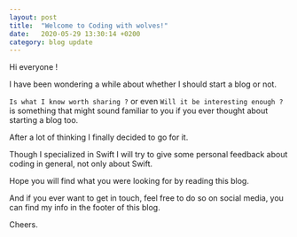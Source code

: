 ```yaml
---
layout: post
title:  "Welcome to Coding with wolves!"
date:   2020-05-29 13:30:14 +0200
category: blog update
---
```


Hi everyone !

I have been wondering a while about whether I should start a blog or not.

`Is what I know worth sharing ?`
or even
`Will it be interesting enough ?`
is something that might sound familiar to you if you ever thought about starting a blog too.

After a lot of thinking I finally decided to go for it.

Though I specialized in Swift I will try to give some personal feedback about coding in general, not only about Swift.

Hope you will find what you were looking for by reading this blog.

And if you ever want to get in touch, feel free to do so on social media, you can find my info in the footer of this blog.

Cheers.

